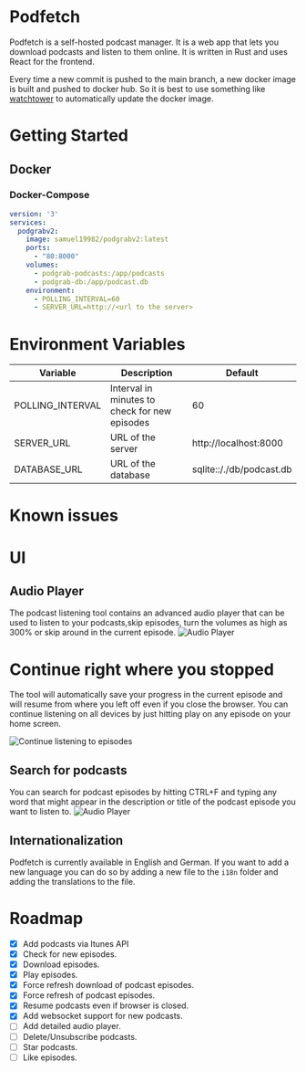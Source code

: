 # Podfetch

Podfetch is a self-hosted podcast manager. 
It is a web app that lets you download podcasts and listen to them online.
It is written in Rust and uses React for the frontend.

Every time a new commit is pushed to the main branch, a new docker image is built and pushed to docker hub. So it is best to use something like [watchtower](https://github.com/containrrr/watchtower) to automatically update the docker image.


# Getting Started

## Docker

### Docker-Compose

```yaml
version: '3'
services:
  podgrabv2:
    image: samuel19982/podgrabv2:latest
    ports:
      - "80:8000"
    volumes:
      - podgrab-podcasts:/app/podcasts
      - podgrab-db:/app/podcast.db
    environment:
      - POLLING_INTERVAL=60
      - SERVER_URL=http://<url to the server>
```

# Environment Variables

| Variable         | Description                                   | Default                  |
|------------------|-----------------------------------------------|--------------------------|
| POLLING_INTERVAL | Interval in minutes to check for new episodes | 60                       |
| SERVER_URL       | URL of the server                             | http://localhost:8000    |
| DATABASE_URL     | URL of the database                           | sqlite::/./db/podcast.db |

# Known issues


# UI

## Audio Player
The podcast listening tool contains an advanced audio player that can be used to listen to your podcasts,skip episodes, turn the volumes as high as 300% or skip around in the current episode.
![Audio Player](https://raw.githubusercontent.com/SamTV12345/podgrabv2/main/docs/advanced_audio_player.png)

# Continue right where you stopped

The tool will automatically save your progress in the current episode and will resume from where you left off even if you close the browser. 
You can continue listening on all devices by just hitting play on any episode on your home screen.

![Continue listening to episodes](https://raw.githubusercontent.com/SamTV12345/podgrabv2/main/docs/continue_listening.png)

## Search for podcasts
You can search for podcast episodes by hitting CTRL+F and typing any word that might appear in the description or title of the podcast episode you want to listen to.
![Audio Player](https://raw.githubusercontent.com/SamTV12345/podgrabv2/main/docs/search.png)

## Internationalization
Podfetch is currently available in English and German. If you want to add a new language you can do so by adding a new file to the `i18n` folder and adding the translations to the file.

# Roadmap

- [x] Add podcasts via Itunes API
- [x] Check for new episodes.
- [x] Download episodes.
- [x] Play episodes.
- [x] Force refresh download of podcast episodes.
- [x] Force refresh of podcast episodes.
- [x] Resume podcasts even if browser is closed.
- [x] Add websocket support for new podcasts.
- [ ] Add detailed audio player.
- [ ] Delete/Unsubscribe podcasts.
- [ ] Star podcasts.
- [ ] Like episodes.